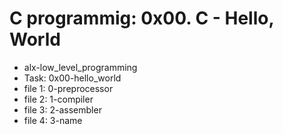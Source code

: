 # C programmig: 0x00. C - Hello, World 
* alx-low_level_programming
* Task: 0x00-hello_world
* file 1: 0-preprocessor
* file 2: 1-compiler
* file 3: 2-assembler
* file 4: 3-name
